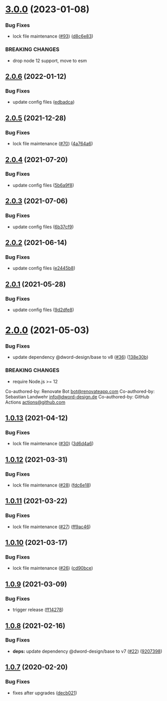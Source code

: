 # [3.0.0](https://github.com/dword-design/stable-version-regex/compare/v2.0.6...v3.0.0) (2023-01-08)


### Bug Fixes

* lock file maintenance ([#93](https://github.com/dword-design/stable-version-regex/issues/93)) ([d8c6e83](https://github.com/dword-design/stable-version-regex/commit/d8c6e83e1cd784e41e12df6e27930f5d32c6c005))


### BREAKING CHANGES

* drop node 12 support, move to esm

## [2.0.6](https://github.com/dword-design/stable-version-regex/compare/v2.0.5...v2.0.6) (2022-01-12)


### Bug Fixes

* update config files ([edbadca](https://github.com/dword-design/stable-version-regex/commit/edbadca2dcc2a37a91301fbab70f4c34e03a18ff))

## [2.0.5](https://github.com/dword-design/stable-version-regex/compare/v2.0.4...v2.0.5) (2021-12-28)


### Bug Fixes

* lock file maintenance ([#70](https://github.com/dword-design/stable-version-regex/issues/70)) ([4a764a6](https://github.com/dword-design/stable-version-regex/commit/4a764a635a1a79b50bcd6f0e7a087bd693d7d44c))

## [2.0.4](https://github.com/dword-design/stable-version-regex/compare/v2.0.3...v2.0.4) (2021-07-20)


### Bug Fixes

* update config files ([5b6a9f8](https://github.com/dword-design/stable-version-regex/commit/5b6a9f846ad233403efb9bd1fd697d86a0c7f528))

## [2.0.3](https://github.com/dword-design/stable-version-regex/compare/v2.0.2...v2.0.3) (2021-07-06)


### Bug Fixes

* update config files ([6b37cf9](https://github.com/dword-design/stable-version-regex/commit/6b37cf90363ccac624f358387e038cb7bcd6e613))

## [2.0.2](https://github.com/dword-design/stable-version-regex/compare/v2.0.1...v2.0.2) (2021-06-14)


### Bug Fixes

* update config files ([e2445b8](https://github.com/dword-design/stable-version-regex/commit/e2445b88d3f2ec8d5189219442babb3d9972618f))

## [2.0.1](https://github.com/dword-design/stable-version-regex/compare/v2.0.0...v2.0.1) (2021-05-28)


### Bug Fixes

* update config files ([9d2dfe8](https://github.com/dword-design/stable-version-regex/commit/9d2dfe8a4225e97f6a4d8f4ee1fc83f428102673))

# [2.0.0](https://github.com/dword-design/stable-version-regex/compare/v1.0.13...v2.0.0) (2021-05-03)


### Bug Fixes

* update dependency @dword-design/base to v8 ([#36](https://github.com/dword-design/stable-version-regex/issues/36)) ([138e30b](https://github.com/dword-design/stable-version-regex/commit/138e30b87b419c6412d702cbd54f53d9700bcea5))


### BREAKING CHANGES

* require Node.js >= 12

Co-authored-by: Renovate Bot <bot@renovateapp.com>
Co-authored-by: Sebastian Landwehr <info@dword-design.de>
Co-authored-by: GitHub Actions <actions@github.com>

## [1.0.13](https://github.com/dword-design/stable-version-regex/compare/v1.0.12...v1.0.13) (2021-04-12)


### Bug Fixes

* lock file maintenance ([#30](https://github.com/dword-design/stable-version-regex/issues/30)) ([3d6d4a6](https://github.com/dword-design/stable-version-regex/commit/3d6d4a6ee36d2914002341722bd64c0b92917cf2))

## [1.0.12](https://github.com/dword-design/stable-version-regex/compare/v1.0.11...v1.0.12) (2021-03-31)


### Bug Fixes

* lock file maintenance ([#28](https://github.com/dword-design/stable-version-regex/issues/28)) ([fdc6e18](https://github.com/dword-design/stable-version-regex/commit/fdc6e1824d555af24d8ac2d1c9a781519307c929))

## [1.0.11](https://github.com/dword-design/stable-version-regex/compare/v1.0.10...v1.0.11) (2021-03-22)


### Bug Fixes

* lock file maintenance ([#27](https://github.com/dword-design/stable-version-regex/issues/27)) ([ff9ac46](https://github.com/dword-design/stable-version-regex/commit/ff9ac4656e6b95bc5b64266ad63844ff1216b961))

## [1.0.10](https://github.com/dword-design/stable-version-regex/compare/v1.0.9...v1.0.10) (2021-03-17)


### Bug Fixes

* lock file maintenance ([#26](https://github.com/dword-design/stable-version-regex/issues/26)) ([cd90bce](https://github.com/dword-design/stable-version-regex/commit/cd90bced1ee36a75fc65d9eeadca5a7ae00d0823))

## [1.0.9](https://github.com/dword-design/stable-version-regex/compare/v1.0.8...v1.0.9) (2021-03-09)


### Bug Fixes

* trigger release ([ff14278](https://github.com/dword-design/stable-version-regex/commit/ff14278660e39470dd3b1e5d239537c6195e889d))

## [1.0.8](https://github.com/dword-design/stable-version-regex/compare/v1.0.7...v1.0.8) (2021-02-16)


### Bug Fixes

* **deps:** update dependency @dword-design/base to v7 ([#22](https://github.com/dword-design/stable-version-regex/issues/22)) ([9207398](https://github.com/dword-design/stable-version-regex/commit/9207398cd2ceebc2b80013f5ad5dc2cd6aeba3cf))

## [1.0.7](https://github.com/dword-design/stable-version-regex/compare/v1.0.6...v1.0.7) (2020-02-20)


### Bug Fixes

* fixes after upgrades ([decb021](https://github.com/dword-design/stable-version-regex/commit/decb021a1e3712362e1b32190779448e4b7403d4))
